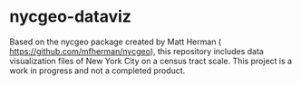# nycgeo-dataviz
Based on the nycgeo package created by Matt Herman ( https://github.com/mfherman/nycgeo), this repository includes data visualization files of New York City on a census tract scale. This project is a work in progress and not a completed product. 
